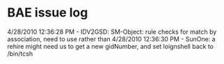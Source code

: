 # BAE issue log

4/28/2010 12:36:28 PM - IDV2GSD: SM-Object: rule checks for match by association, need to use <query> rather than <do-find-matching object>
4/28/2010 12:36:30 PM - SunOne: a rehire might need us to get a new gidNumber, and set loignshell back to /bin/tcsh
